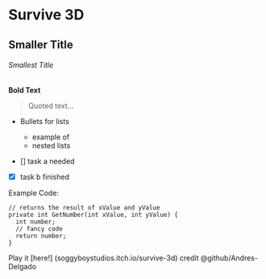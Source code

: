 # Survive 3D
## Smaller Title
###### Smallest Title

**Bold Text**

> Quoted text...

- Bullets for lists
  * example of
  - nested lists

- [] task a needed
- [x] task b finished

Example Code:
```
// returns the result of xValue and yValue
private int GetNumber(int xValue, int yValue) {
  int number;
  // fancy code
  return number;
}
```

Play it [here!] (soggyboystudios.itch.io/survive-3d)
credit @github/Andres-Delgado
